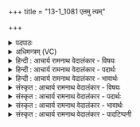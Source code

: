 +++
title = "13-1_1081 एतमु त्यम्"

+++
<details><summary>पदपाठः</summary>

ए꣣त꣢म्। उ꣣। त्य꣢म्। द꣡श꣢꣯। क्षि꣡पः꣢꣯। मृ꣣ज꣡न्ति꣢। सि꣡न्धु꣢꣯मातरम्। सि꣡न्धु꣢꣯। मा꣣तरम्। स꣢म्। आ꣣दित्ये꣡भिः꣢। आ꣣। दित्ये꣡भिः꣢। अ꣡ख्यत। १०८१।
</details>

<details><summary>अधिमन्त्रम् (VC)</summary>

- पवमानः सोमः
- अमहीयुराङ्गिरसः
- गायत्री
- षड्जः
</details>

<details><summary>हिन्दी : आचार्य रामनाथ वेदालंकार - विषयः</summary>

प्रथम मन्त्र में जीवात्मा का विषय वर्णित है।
</details>

<details><summary>हिन्दी : आचार्य रामनाथ वेदालंकार - पदार्थः</summary>

पदार्थान्वय -  (सिन्धुमातरम्) आनन्द-रस बहानेवाली जगदम्बा जिसकी माता है,ऐसे (एतम् उ त्यम्) इस उस सोम नामक जीवात्मा को (दश क्षिपः) इन्द्रियदोषों को दूर फेंकनेवाले दस प्राण (मृजन्ति) अलङ्कृत करते हैं। यह सोम जीवात्मा (आदित्येभिः) सूर्य के समान ज्ञानप्रकाश से प्रकाशित गुरुजनों से (सम् अख्यत) विद्याप्रकाश को प्राप्त करता है ॥१॥
</details>

<details><summary>हिन्दी : आचार्य रामनाथ वेदालंकार - भावार्थः</summary>

भावार्थ -  प्राणों से युक्त ही मनुष्य का आत्मा शरीर को जीवित किये रखता है और शरीर का अधिष्ठातृत्व करता है। गुरुओं के उपदेश के विना वह स्वयं ज्ञानी नहीं होता ॥१॥
</details>

<details><summary>संस्कृत : आचार्य रामनाथ वेदालंकार - विषयः</summary>

तत्रादौ जीवात्मविषयो वर्ण्यते।
</details>

<details><summary>संस्कृत : आचार्य रामनाथ वेदालंकार - पदार्थः</summary>

पदार्थान्वय -  (सिन्धुमातरम्) सिन्धुः आनन्दरसस्यन्दिनी जगदम्बा माता यस्य तथाविधम् (एतम् उ त्यम्) एतं खलु तम् सोमं जीवात्मानम् (दश क्षिपः) इन्द्रियदोषाणां प्रक्षेप्तारः दश प्राणाः (मृजन्ति) अलङ्कुर्वन्ति। एष सोमः जीवात्मा (आदित्येभिः) आदित्यवद् ज्ञानप्रकाशेन प्रकाशितैः गुरुजनैः (सम् अख्यत) विद्याप्रकाशं लभते ॥१॥
</details>

<details><summary>संस्कृत : आचार्य रामनाथ वेदालंकार - भावार्थः</summary>

भावार्थ -  प्राणैः सहचरित एव मनुष्यस्यात्मा देहं जीवयति देहाधिष्ठातृत्वं च करोति। गुरूणामुपदेशं विना स स्वयमेव ज्ञानवान् न भवति ॥१॥
</details>

<details><summary>संस्कृत : आचार्य रामनाथ वेदालंकार - पादटिप्पनी</summary>

टिप्पनी -   १. ऋ० ९।६१।७।
</details>
